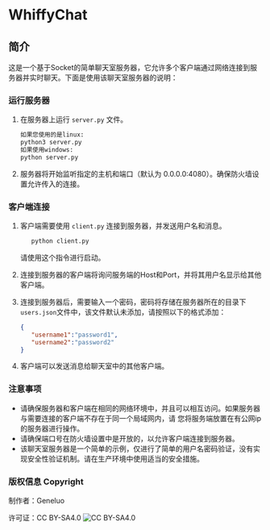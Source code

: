 # WhiffyChat

## 简介

这是一个基于Socket的简单聊天室服务器，它允许多个客户端通过网络连接到服务器并实时聊天。下面是使用该聊天室服务器的说明：

### 运行服务器

1. 在服务器上运行 `server.py` 文件。

   ```bash
   如果您使用的是linux:
   python3 server.py
   如果使用windows:
   python server.py
   ```

2. 服务器将开始监听指定的主机和端口（默认为 0.0.0.0:4080）。确保防火墙设置允许传入的连接。

### 客户端连接

1. 客户端需要使用 `client.py` 连接到服务器，并发送用户名和消息。

   ```bash
      python client.py
   ```

   请使用这个指令进行启动。

2. 连接到服务器的客户端将询问服务端的Host和Port，并将其用户名显示给其他客户端。

3. 连接到服务器后，需要输入一个密码，密码将存储在服务器所在的目录下`users.json`文件中，该文件默认未添加，请按照以下的格式添加：

   ```json
   {
      "username1":"password1",
      "username2":"password2"
   }
   ```

4. 客户端可以发送消息给聊天室中的其他客户端。

### 注意事项

- 请确保服务器和客户端在相同的网络环境中，并且可以相互访问。如果服务器与需要连接的客户端不存在于同一个局域网内，请 您将服务端放置在有公网ip的服务器进行操作。
- 请确保端口号在防火墙设置中是开放的，以允许客户端连接到服务器。
- 该聊天室服务器是一个简单的示例，仅进行了简单的用户名密码验证，没有实现安全性验证机制。请在生产环境中使用适当的安全措施。

### 版权信息 Copyright

制作者：Geneluo

许可证：CC BY-SA4.0
![CC BY-SA4.0](https://static.wikia.nocookie.net/central/images/f/f3/1000px-cc-by-sa_icon-svg.png/revision/latest/scale-to-width-down/180?cb=20120717220047)
